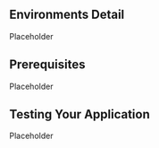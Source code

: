 ## Environments Detail
Placeholder

## Prerequisites
Placeholder

## Testing Your Application
Placeholder
